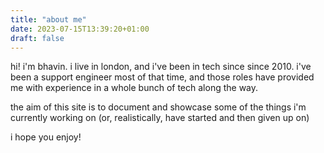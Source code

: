 ```yaml
---
title: "about me"
date: 2023-07-15T13:39:20+01:00
draft: false
---
```


hi! i'm bhavin. i live in london, and i've been in tech since since 2010. i've been a support engineer most of that time, and those roles have provided me with experience in a whole bunch of tech along the way.

the aim of this site is to document and showcase some of the things i'm currently working on (or, realistically, have started and then given up on)

i hope you enjoy!